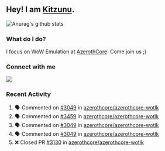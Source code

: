 ## Hey! I am [Kitzunu](https://Github.com/Kitzunu).

![Anurag's github stats](https://github-readme-stats.kitzunu.vercel.app/api?username=Kitzunu&show_icons=true)

### What do I do?

I focus on WoW Emulation at [AzerothCore](https://Github.com/AzerothCore). Come join us ;)

### Connect with me
[![](https://img.shields.io/badge/AzerothCore%20Discord-Connect%20with%20me!-green)](https://discord.com/invite/gkt4y2x)

### Recent Activity

<!--START_SECTION:activity-->
1. 🗣 Commented on [#3049](https://github.com/azerothcore/azerothcore-wotlk/issues/3049) in [azerothcore/azerothcore-wotlk](https://github.com/azerothcore/azerothcore-wotlk)
2. 🗣 Commented on [#3459](https://github.com/azerothcore/azerothcore-wotlk/issues/3459) in [azerothcore/azerothcore-wotlk](https://github.com/azerothcore/azerothcore-wotlk)
3. 🗣 Commented on [#3049](https://github.com/azerothcore/azerothcore-wotlk/issues/3049) in [azerothcore/azerothcore-wotlk](https://github.com/azerothcore/azerothcore-wotlk)
4. 🗣 Commented on [#3049](https://github.com/azerothcore/azerothcore-wotlk/issues/3049) in [azerothcore/azerothcore-wotlk](https://github.com/azerothcore/azerothcore-wotlk)
5. ❌ Closed PR [#3130](https://github.com/azerothcore/azerothcore-wotlk/pull/3130) in [azerothcore/azerothcore-wotlk](https://github.com/azerothcore/azerothcore-wotlk)
<!--END_SECTION:activity-->

